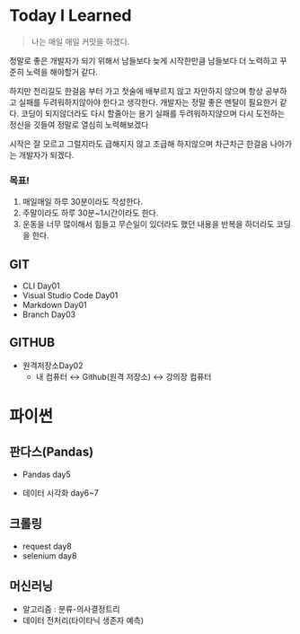 # Today I Learned

> 나는 매일 매일 커밋을 하겠다. 

정말로 좋은 개발자가 되기 위해서 남들보다 늦게 시작한만큼 남들보다 더 노력하고 꾸준히 노력을 해야할거 같다.

하지만 천리길도 한걸음 부터 가고 첫술에 배부르지 않고 자만하지 않으며 항상 공부하고 실패를 두려워하지않아야 한다고 생각한다. 개발자는 정말 좋은 멘탈이 필요한거 같다. 코딩이 되지않더라도 다시 할줄아는 용기 실패를 두려워하지않으며 다시 도전하는 정신을 깃들여 정말로 열심히 노력해보겠다

시작은 잘 모르고 그럴지라도 급해지지 않고 조급해 하지않으며 차근차근 한걸음 나아가는 개발자가 되겠다.

### 목표!

1. 매일매일 하루 30분이라도 작성한다.
2. 주말이라도 하루 30분~1시간이라도 한다.
3. 운동을 너무 많이해서 힘들고 무슨일이 있더라도 했던 내용을 반복을 하더라도 코딩을 한다.

## GIT

- CLI Day01
- Visual Studio Code Day01
- Markdown Day01
- Branch Day03



## GITHUB

- 원격저장소Day02
  - 내 컴퓨터 ↔ Github(원격 저장소) ↔ 강의장 컴퓨터



# 파이썬



## 판다스(Pandas)

- Pandas day5

- 데이터 시각화 day6~7



## 크롤링

- request day8
- selenium day8



## 머신러닝

- 알고리즘 : 분류-의사결정트리
- 데이터 전처리(타이타닉 생존자 예측)
